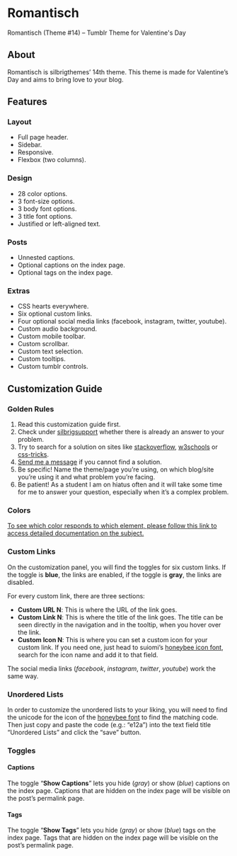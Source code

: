 # Romantisch
Romantisch (Theme #14) – Tumblr Theme for Valentine's Day

<h2>About</h2>
<p>Romantisch is silbrigthemes&rsquo; 14th theme. This theme is made for Valentine&rsquo;s Day and aims to bring love to your blog.</p>
<h2>Features</h2>
<h3>Layout</h3>
<ul>
<li>Full page header.</li>
<li>Sidebar.</li>
<li>Responsive.</li>
<li>Flexbox (two columns).</li>
</ul>
<h3>Design</h3>
<ul>
<li>28 color options.</li>
<li>3 font-size options.</li>
<li>3 body font options.</li>
<li>3 title font options.</li>
<li>Justified or left-aligned text.</li>
</ul>
<h3>Posts</h3>
<ul>
<li>Unnested captions.</li>
<li>Optional captions on the index&nbsp;page.</li>
<li>Optional tags on the index page.</li>
</ul>
<h3>Extras</h3>
<ul>
<li>CSS hearts everywhere.</li>
<li>Six optional custom links.</li>
<li>Four optional social media links (facebook, instagram, twitter, youtube).</li>
<li>Custom audio background.</li>
<li>Custom mobile toolbar.</li>
<li>Custom scrollbar.</li>
<li>Custom text selection.</li>
<li>Custom tooltips.</li>
<li>Custom tumblr controls.</li>
</ul>

<h2>Customization Guide</h2>
<h3>Golden Rules</h3>
<ol>
<li>Read this customization guide first.</li>
<li>Check under <a href="https://silbrigsupport.tumblr.com/" title="silbrigsupport &ndash; official support blog" target="_blank">silbrigsupport</a> whether there is already an answer to your problem.</li>
<li>Try to search for a solution on sites like <a href="https://stackoverflow.com/" title="stackoverflow" target="_blank">stackoverflow</a>, <a href="https://www.w3schools.com/" title="w3schools">w3schools</a> or <a href="https://css-tricks.com/" title="css-tricks" target="_blank">css-tricks</a>.</li>
<li><a href="https://silbrigthemes.tumblr.com/ask" title="Ask Away!" target="_blank">Send me a message</a> if you cannot find a solution.</li>
<li>Be specific! Name the theme/page you&rsquo;re using, on which blog/site you&rsquo;re using it and what problem you&rsquo;re facing.</li>
<li>Be patient! As a student I am on hiatus often and it will take some time for me to answer your question, especially when it&rsquo;s a complex problem.</li>
</ol>
<h3>Colors</h3>
<p><a href="https://docs.google.com/document/d/1DDSFKsSDeBDqOJO7sL46lghD8I-762MZNKpW8SqrAJk/edit?usp=sharing" title="Document: Color Attribution" target="_blank">To see which color responds to which element, please follow this link to access detailed documentation on the subject.</a></p>
<h3>Custom Links</h3>
<p>On the customization panel, you will find the toggles for six custom links. If the toggle is <strong>blue</strong>, the links are enabled, if the toggle is <strong>gray</strong>, the links are disabled.</p>
<p>For every custom link, there are three sections:</p>
<ul>
<li><strong>Custom URL N</strong>: This is where the URL of the link goes.</li>
<li><strong>Custom Link N</strong>: This is where the title of the link goes. The title can be seen directly in the navigation and in the tooltip, when you hover over the link.</li>
<li><strong>Custom Icon N</strong>: This is where you can set a custom icon for your custom link. If you need one, just head to suiomi&rsquo;s <a href="https://honeybee.suiomi.com/" title="icon font honeybee &ndash; suiomi" target="_blank">honeybee icon font</a>, search for the icon name and add it to that field.</li>
</ul>
<p>The social media links (<em>facebook</em>, <em>instagram</em>, <em>twitter</em>, <em>youtube</em>) work the same way.</p>
<h3>Unordered Lists</h3>
<p>In order to customize the unordered lists to your liking, you will need to find the unicode for the icon of the <a href="#mce_temp_url#">honeybee font</a> to find the matching code. Then just copy and paste the code (e.g.: &ldquo;e12a&rdquo;) into the text field title &ldquo;Unordered Lists&rdquo; and click the &ldquo;save&rdquo; button.</p>
<h3>Toggles</h3>
<h4>Captions</h4>
<p>The toggle &ldquo;<strong>Show Captions</strong>&rdquo; lets you hide (<em>gray</em>) or show (<em>blue</em>) captions on the index page. Captions that are hidden on the index page will be visible on the post&rsquo;s permalink page.</p>
<h4>Tags</h4>
<p>The toggle &ldquo;<strong>Show Tags</strong>&rdquo; lets you hide (<em>gray</em>) or show (<em>blue</em>) tags on the index page. Tags that are hidden on the index page will be visible on the post&rsquo;s permalink page.&nbsp;</p>
